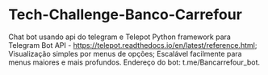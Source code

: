 # Tech-Challenge-Banco-Carrefour
Chat bot usando api do telegram e Telepot Python framework para Telegram Bot API - https://telepot.readthedocs.io/en/latest/reference.html;
Visualização simples por menus de opções;
Escalável facilmente para menus maiores e mais profundos.
Endereço do bot: t.me/Bancarrefour_bot.
